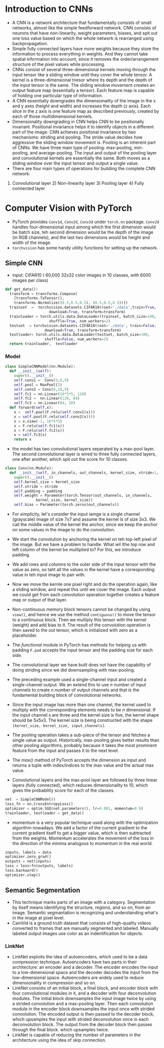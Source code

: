 # Introduction to CNNs
- A CNN is a network architecture that  fundamentally consists of small networks,
almost like the simple feedforward network. CNN consists of neurons that have
non-linearity, weight parameters, biases, and spit out one loss value based on which
the whole  network is rearranged using backpropagation.
- Simple fully connected layers have more weights  because they store the information
to  process everything in weights. And they cannot take spatial information 
into account,  since it removes  the order/arrangement structure of the 
pixel values while processing. 
- CNNs consist of several three-dimensional kernels moving through the input tensor
like a sliding window until they cover the whole tensor. 
A kernel is a three-dimensional tnesor where its depth and the depth of the input
tensor is the same. The sliding window movement creates an output feature map
(essentially a tensor). Each feature map is capable of holding one particular type of 
information. 
- A CNN essentially downgrades the dimensionality of the image in the 
x and y axes (height and width) and increases the depth (z axis). 
Each slice in the z axis is one feature map as described previously, 
created by each of those multidimensional kernels. 
- Dimensionality downgrading in CNN helps CNN to be positionally invariant. 
Positional invariance helps it to  identify objects in a different part of the image.
CNN achieves poisitonal invariance by two mechanisms: striding and pooling. 
The stride value decides how aggressive the sliding window movement is.
Pooling is an inherent part of CNNs. We have three main type of pooling:
max-pooling, min-pooling, and average-pooling. 
The input and output of the pooling layer and convolutional kernels are essentially 
the same. Both moves as a sliding window over the input tensor and output a single
value. 
- There are  four main types of operations for building  the complete CNN network:
1) Convolutional layer 2) Non-linearity  layer 3) Pooling layer 4) Fully connected layer 

# Computer Vision with PyTorch
- PyTorch provides `Conv1d`, `Conv2d`, `Conv3d` under `torch.nn` package. 
`Conv2d` handles four-dimensional input among which the first dimension would be 
batch size, teh second dimension would be the depth of the image (in RGB channels), 
and the last two dimensions would be height and width of the image. 
- `torchvision` has some handy utility functions for setting up the  network.

## Simple CNN 
- input: CIFAR10 ( 60,000 32x32 color images in 10 classes, with 6000 images per class)

```python
def get_data():
  transform = transforms.Compose(
    [transforms.ToTensor(), 
    transforms.Normalize((0.5,0.5,0.5), (0.5,0.5,0.5))])
  trainset  =  torchvision.datasets.CIFAR10(root='./data',train=True, 
                    download=True, transform=transform)
  trainloader = torch.utils.data.DataLoader(trainset, batch_size=100,
                    shuffle=True, num_workers=2)
  testset  = torchvision.datasets.CIFAR10(root='./data', train=False,
                  download=True, transform=transform)
  testloader= torch.utils.data.DataLoader(testset, batch_size=100, 
                  shuffle=False, num_workers=2)
  return trainloader,  testloader 
```

### Model 
```python
class SimpleCNNModel(nn.Module):
  def __init__(self):
    super().__init__()
    self.conv1 =  Conv(3,6,5)
    self.pool = MaxPool(2)
    self.conv2 = Conv(6,16,5)
    self.fc1 = nn.Linear(16*5*5, 120)
    self.fc2 =  nn.Linear(120, 84)
    self.fc3 = nn.Linear(84, 10)
  def forward(self,x):
    x =  self.pool(F.relu(self.conv1(x)))
    x = self.pool(F.relu(self.conv2(x))))
    x = x.view(-1, 16*5*5)
    x = F.relu(self.fc1(x))
    x = F.relu(self.fc2(x))
    x = self.fc3(x)
    return x 
```

- the model has two convolutional layers separated by a max-pool layer. 
The  second convolutional layer is wired to  three fully connected  layers, one after another, which spit out  the score for 10  classes. 

```python
class Conv(nn.Module):
  def __init__(self, in_channels, out_channels, kernel_size, stride=1, padding=0):
    super().__init__()
    self.kernel_size = kernel_size
    self.stride = stride
    self.padding = padding
    self.weight = Parameter(torch.Tensor(out_channels, in_channels, 
              kernel_size, kernel_size))
    self.bias = Parameter(torch.zeros(out_channels))
```

- For simplicity, let's consider the input iamge is a single channel (grayscale)
image of size 7x7 and assume the  kernel is of size 3x3. We call the middle  value of the  kernel the anchor, since we  keep the  anchor on some values in the  image to do the convolution. 
-  We start the convolution by anchoring the kernel on teh  top-left pixel of the  image. But  we have a problem to  handle. What wil lthe top row and left column of the  kernel be  multiplied to? For this, we introduce padding. 
- We add rows and columns to the outer side of the  input  tensor with the value as zero, so taht  all the values in the kernel have a  corresponding value in teh input image to pair with. 
- Now we  move the  kernle one pixel right and do the operation again, like a  sliding window, and repeat this until we cover the image. Each output we could get 
from each convolution operation together creates a feature map or output of that layer.
- Non-continuous memory block tensors cannot be  changed by using  `view()`, and hence we use the method `contiguous()` to move the tensor to  a continuous block.
Then we multiply this tensor with  the kernel (weight) and add bias to  it.
The result of the convolution operation is then saved to  the *out* tensor, which is initialized with zero as a  placeholder. 
- The *functional* module in PyTorch  has methods for helping us with padding `F.pad` accepts the input tensor and the padding size for each side. 
- The convolutional layer  we have built does not have the capability of doing  striding since  we did downsampling with max-pooling. 
- The preceding example used a single-channel input and created a single-channel output. We an extend this to use *n* number of input channels to  create *n* number  of output channels and that  is the  fundamental building block of convolutional networks. 
- Since the  input image  has more than one channel, the kernel used to multiply with the corresponding elements needs to be  *n* dimensional. If the input channel s are three and the kernel size is five, the  kernel shape should be 5x5x3.
The kernel size is being constructed with the shape `[kernel_size, kernel_size, input_channels]`. 

- The pooling  operation takes a sub-piece of the  tensor and fetches a single value  as output.  Historically, max-pooling  gives better results  than other pooling algorithms, probably because it takes the most prominent feature from the  input and passes it to the  next  level. 
- The *max()* method of PyTorch accepts the dimension as input and returns a tuple with index/indices to the max value and the actual max value. 
- Convolutional layers and the max-pool layer are followed by three linear  layers (fully connected), which reduces dimensionality to 10, which gives the  probability score for each of the classes. 

```python
net  = SimpleCNNModel()
loss_fn = nn.CrossEntropyLoss()
optimizer = optim.SGD(net.parameters(), lr=0.001, momentum=0.9)
trainloader, testloader = get_data()
```

- momentum is a very popular technique used along with  the optimization algorithm nowadays. We add a factor of the current gradient to the current  gradient itself to get a bigger value, which is then subtracted from the weights. Momentum accelerates the  movement of the  loss in the  direction of the minima analogous to  momentum in the  real world. 

```python
inputs, labels = data
optimizer.zero_grad()
outputs = net(inputs)
loss = loss+fn(outputs, labels)
loss.backward()
optimizer.step()
```

##  Semantic Segmentation
- This technique  marks parts of an image with a category. Segmentation by itself means identifying the structure, regions, and so on, from an image. Semantic segmantation is recognizing and understanding what's in the image at pixel level. 
- CamVid is a ground truth  dataset that consists of high-quality videos converted to  frames that  are manually segmented and labeled. Manually labeled output images use color as an indentification for objects. 

### LinkNet
- LinkNet exploits the idea of autoencoders, which used to be a data  compression technique. Autoencoders have two parts in their  architecture: an encoder and a decoder. The encoder encodes the input to  a low-dimensional space and the decoder decodes the input from the low-dimensional space. Autoencoders are widely used to reduce dimensionality in compression and so on. 
- LinkNet consists of an initial block, a final block, and encoder block with  four convolutional modules in it,  and a decoder with four deconvolution modules. 
The initial block downsamples the input image twice by using a strided convolution and a max-pooling layer. Then each convolution module in the encoder block downsamples the input once with strided convolution. The encoded output is then passed to the decoder block, which upsamples the input  with strided deconvolution once in each deconvolution block. The output from the decoder block then passes through  the final block. which upsamples twice. 
- LinkNet is capable of reducing the number of parameters in  the architecture using  the idea of skip connection. 
